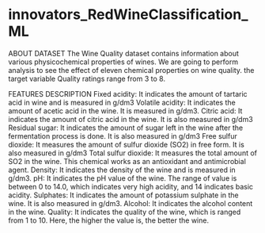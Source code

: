 # innovators_RedWineClassification_ML
ABOUT DATASET
The Wine Quality dataset contains information about various physicochemical properties of wines.
We are going to perform analysis to see the effect of eleven chemical properties on wine quality.
the target variable Quality ratings range from 3 to 8.

FEATURES DESCRIPTION
Fixed acidity: It indicates the amount of tartaric acid in wine and is measured in g/dm3
Volatile acidity: It indicates the amount of acetic acid in the wine. It is measured in g/dm3.
Citric acid: It indicates the amount of citric acid in the wine. It is also measured in g/dm3
Residual sugar: It indicates the amount of sugar left in the wine after the fermentation process is done. It is also measured in g/dm3
Free sulfur dioxide: It measures the amount of sulfur dioxide (SO2) in free form. It is also measured in g/dm3
Total sulfur dioxide: It measures the total amount of SO2 in the wine. This chemical works as an antioxidant and antimicrobial agent.
Density: It indicates the density of the wine and is measured in g/dm3.
pH: It indicates the pH value of the wine. The range of value is between 0 to 14.0, which indicates very high acidity, and 14 indicates basic acidity.
Sulphates: It indicates the amount of potassium sulphate in the wine. It is also measured in g/dm3.
Alcohol: It indicates the alcohol content in the wine.
Quality: It indicates the quality of the wine, which is ranged from 1 to 10. Here, the higher the value is, the better the wine.
